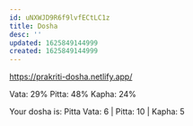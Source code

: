 ```yaml
---
id: uNXWJD9R6f9lvfECtLC1z
title: Dosha
desc: ''
updated: 1625849144999
created: 1625849144999
---
```


https://prakriti-dosha.netlify.app/

Vata: 29%
Pitta: 48%
Kapha: 24%

Your dosha is:
Pitta
Vata: 6 | Pitta: 10 | Kapha: 5
